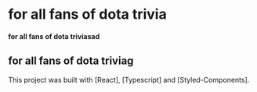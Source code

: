 # for all fans of dota trivia

#### for all fans of dota triviasad

## for all fans of dota triviag

This project was built with [React], [Typescript] and [Styled-Components].
